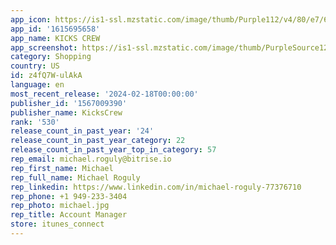 ```yaml
---
app_icon: https://is1-ssl.mzstatic.com/image/thumb/Purple112/v4/80/e7/64/80e764ce-d14f-b908-4821-401e172afaf7/AppIcon-0-1x_U007emarketing-0-10-0-85-220.png/1024x1024bb.png
app_id: '1615695658'
app_name: KICKS CREW
app_screenshot: https://is1-ssl.mzstatic.com/image/thumb/PurpleSource126/v4/41/1b/12/411b1219-1849-7cce-ba07-6eacdfde7727/cf2ecb20-2f9c-4b44-82e2-89c5e5488a98_homepage.png/1242x2688bb.png
category: Shopping
country: US
id: z4fQ7W-ulAkA
language: en
most_recent_release: '2024-02-18T00:00:00'
publisher_id: '1567009390'
publisher_name: KicksCrew
rank: '530'
release_count_in_past_year: '24'
release_count_in_past_year_category: 22
release_count_in_past_year_top_in_category: 57
rep_email: michael.roguly@bitrise.io
rep_first_name: Michael
rep_full_name: Michael Roguly
rep_linkedin: https://www.linkedin.com/in/michael-roguly-77376710
rep_phone: +1 949-233-3404
rep_photo: michael.jpg
rep_title: Account Manager
store: itunes_connect
---
```

